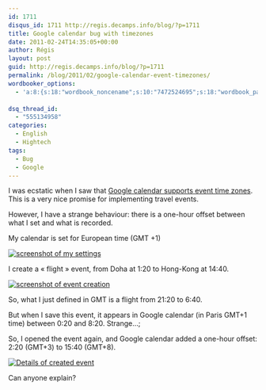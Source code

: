 ```yaml
---
id: 1711
disqus_id: 1711 http://regis.decamps.info/blog/?p=1711
title: Google calendar bug with timezones
date: 2011-02-24T14:35:05+00:00
author: Régis
layout: post
guid: http://regis.decamps.info/blog/?p=1711
permalink: /blog/2011/02/google-calendar-event-timezones/
wordbooker_options:
  - 'a:8:{s:18:"wordbook_noncename";s:10:"7472524695";s:18:"wordbook_page_post";s:4:"-100";s:18:"wordbook_orandpage";s:1:"2";s:23:"wordbook_default_author";s:1:"1";s:23:"wordbook_extract_length";s:3:"256";s:19:"wordbook_actionlink";s:3:"300";s:18:"wordbook_attribute";s:0:"";s:29:"wordbooker_status_update_text";s:33:"New blog post :  %title% - %link%";}'

dsq_thread_id:
  - "555134958"
categories:
  - English
  - Hightech
tags:
  - Bug
  - Google
---
```

I was ecstatic when I saw that [Google calendar supports event time zones](http://gmailblog.blogspot.com/2010/12/event-time-zones-in-google-calendar.html). This is a very nice promise for implementing travel events.

However, I have a strange behaviour: there is a one-hour offset between what I set and what is recorded.

My calendar is set for European time (GMT +1)
  
[<img src="/blog/wp-content/uploads/2011/02/greenshot_2011-02-24_14-08-48-350x35.png" alt="screenshot of my settings" title="Google calendar sets time zone at GMT +1" width="350" height="35" class="alignnone size-medium wp-image-1712" srcset="/blog/wp-content/uploads/2011/02/greenshot_2011-02-24_14-08-48-350x35.png 350w, /blog/wp-content/uploads/2011/02/greenshot_2011-02-24_14-08-48.png 734w" sizes="(max-width: 350px) 100vw, 350px" />](/blog/wp-content/uploads/2011/02/greenshot_2011-02-24_14-08-48.png)

I create a « flight » event, from Doha at 1:20 to Hong-Kong at 14:40.
  
[<img src="/blog/wp-content/uploads/2011/02/greenshot_2011-02-24_14-13-081-350x25.png" alt="screenshot of event creation" title="Creation of flight from 1:20 to 14:40" width="350" height="25" class="alignnone size-medium wp-image-1720" srcset="/blog/wp-content/uploads/2011/02/greenshot_2011-02-24_14-13-081-350x25.png 350w, /blog/wp-content/uploads/2011/02/greenshot_2011-02-24_14-13-081.png 717w" sizes="(max-width: 350px) 100vw, 350px" />](/blog/wp-content/uploads/2011/02/greenshot_2011-02-24_14-13-081.png)

So, what I just defined in GMT is a flight from 21:20 to 6:40.

But when I save this event, it appears in Google calendar (in Paris GMT+1 time) between 0:20 and 8:20. Strange…;

So, I opened the event again, and Google calendar added a one-hour offset: 2:20 (GMT+3) to 15:40 (GMT+8).

[<img src="/blog/wp-content/uploads/2011/02/greenshot_2011-02-24_14-36-321-350x26.png" alt="Details of created event" title="Flight created is from 2:20 to 15:40" width="350" height="26" class="alignnone size-medium wp-image-1721" srcset="/blog/wp-content/uploads/2011/02/greenshot_2011-02-24_14-36-321-350x26.png 350w, /blog/wp-content/uploads/2011/02/greenshot_2011-02-24_14-36-321.png 644w" sizes="(max-width: 350px) 100vw, 350px" />](/blog/wp-content/uploads/2011/02/greenshot_2011-02-24_14-36-321.png)

Can anyone explain?
